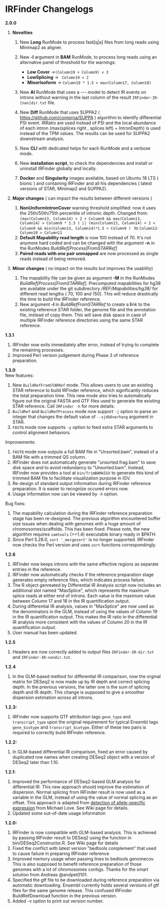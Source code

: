 # IRFinder Changelogs

**2.0.0**
 1. **Novelties**
    1. New **Long** RunMode to process fast[q|a] files from long reads
    using Minimap2 as aligner.
    2. New **-l** argument in **BAM** RunMode, to process long reads using an alternative panel of threshold for the warnings:
        - **Low Cover** ->``(Column19 + Column9) < 3  ``
        - **LowSplicing** -> `` Column19 < 2``
        - **MinorIsoform** -> ``Column19 * 1.5 < max(Column17, Column18)``
  
     3. New **AI** RunMode that uses a --- model to detect IR events on introns without warning in the last column of the result `IRFinder-IR-[non]dir.txt` file. 
    4. New **Diff** RunMode that uses SUPPA2 ( https://github.com/comprna/SUPPA ) algorithm to identify differential PSI event. IRRatio are used instead of PSI and the local abundance of each intron (max(splices right , splices left) + IntronDepth) is used instead of the TPM values. The results can be used for SUPPA2 downstream analysis.
    5. New **CLI** with dedicated helps for each RunMode and a verbose mode.
    6. New **installation script**, to check the dependencies and install or uninstall IRFinder globally and locally.

    7. **Docker** and **Singularity** images available, based on Ubuntu 18 LTS ( bionic ) and containing IRFinder and all his dependencies ( latest versions of STAR, Minimap2 and SUPPA2).

2. **Major changes** ( can impact the results between different versions ) 
    1. **NonUniformIntronCover** warning threshold simplified: now it uses the  25th/50th/75th percentile of intronic depth. Changed from:
``
(max(Column13, Column14) > 2 + Column9 && max(Column13, Column14) > Column9 * 1.5 ) || (min(Column13, Column14) + 2 < Column9 && min(Column13, Column14)*1.5 < Column9 ) 
``
to 
`` Column12-Column10 > Column11 ``
    2. **Default  Mapability read length** is now 100 instead of 70. It's not anymore hard coded and can be changed with the argument **-n** in the RunModes *BuildRef[Process|FromSTARRef]*
    3. **Paired reads with one pair unmapped**  are now processed as single reads instead of being removed.

3. **Minor changes** ( no impact on the results but improves the usability)
   1. The mapability file can be given as argument **-M** in the RunModes *BuildRef[Process|FromSTARRef]*. Precomputed mapabilities for hg38 are available under the git subdirectory */REF/Mapabilities/hg38/* for different read lengths ( 70, 100 and 150). This will reduce drastically the time to build the IRFinder reference.
   2. New argument **-l** in *BuildRefFromSTARRef* to create a **l**ink to the existing reference STAR folder, the genome file and the annotation file, instead of copy them. This will save disk space in case of multiple IRFinder reference directories using the same STAR reference.

**1.3.1**    
1. IRFinder now exits immediately after error, instead of trying to complete the remaining processes.    
2. Improved Perl version judgement during Phase 3 of reference preparation.    
    
**1.3.0**    
New features:    
1. New `BuildRefFromSTARRef` mode. This allows users to use an existing STAR reference to build IRFinder reference, which significantly reduces the total preparation time. This new mode also tries to automatically figure out the original FASTA and GTF files used to generate the existing STAR reference. Call `IRFinder -h` for more details.    
2. `BuildRef` and `BuildRefProcess` mode now support `-j` option to parse an integer that changes the default value of `--sjdbOverhang` argument in STAR.    
3. `FASTQ` mode now supports `-y` option to feed extra STAR arguments to control alignment behaviors.    
    
Improvements:    
1. `FASTQ` mode now outputs a full BAM file in "Unsorted.bam", instead of a BAM file with a trimmed QS column.   
2. IRFinder does not automatically generate "unsorted.frag.bam" to save disk space and to avoid redundancy to "Unsorted.bam". Instead, IRFinder now provides a tool at `bin/TrimBAM4IGV` to generate this kind of trimmed BAM file to facilitate visualization purpose in IGV.     
3. Re-design of standard output information during IRFinder reference preparation. It is easier to recognize occured errors now.    
4. Usage information now can be viewed by `-h` option.     
     
Bug fixes:    
1. The mapability calculation during the IRFinder reference preparation stage has been re-designed. The previous algorithm encountered buffer size issues when dealing with genomes with a huge amount of chromosomes/scaffolds. This has been fixed. Please note, the new algorithm requires `samtools` (>=1.4) executable binary ready in $PATH.    
2. Since Perl 5.28.0, `sort '_mergesort'` is no longer supported. IRFinder now checks the Perl version and uses `sort` functions correspondingly.    
    
**1.2.6**
1. IRFinder now keeps introns with the same effective regions as separate entries in the reference.    
2. IRFinder now automatically checks if the reference preparation stage generates empty reference files, which indicates process failure.    
3. The R object genreated by Differential IR Analysis script now includes an additional slot named "MaxSplice", which represents the maximum splice reads at either end of introns. Each value is the maximum value between Column 17 and 18 in the IR quantification output.    
4. During differential IR analysis, values in "MaxSplice" are now used as the denominators in the GLM, instead of using the values of Column 19 in the IR quantification output. This makes the IR ratio in the differential IR analysis more consistent with the values of Column 20 in the IR quantification output.    
5. User manual has been updated.    
    
**1.2.5**
1. Headers are now correctly added to output files `IRFinder-IR-dir.txt` and `IRFinder-IR-nondir.txt`.

**1.2.4**
1. In the GLM-based method for differential IR comparison, now the orginal matrix for DESeq2 is now made up by IR depth and correct splicing depth. In the previous versions, the latter one is the sum of splicing depth and IR depth. This change is supposed to give a smoother dispersion estimation across all introns.

**1.2.3:**
1. IRFinder now supports GTF attribution tags `gene_type` and `transcript_type` upon the original requirement for typical Ensembl tags `gene_biotype` and `transcript_biotype`. Either of these two pairs is required to correctly build IRFinder reference.    
    
**1.2.2:**
1. In GLM-based differential IR comparison, fixed an error caused by duplicated row names when creating DESeq2 object with a version of DESeq2 later than 1.10.

**1.2.1:**
1. Improved the performance of DESeq2-based GLM analysis for differential IR. This new approach should improve the estimation of dispersion. Normal splicing from IRFinder result is now used as a variable in the GLM, instead of using the value of normal splicing as an offset. This approach is adapted from [detection of allele-specific expression](http://rpubs.com/mikelove/ase) from Michael Love. See Wiki page for details.
2. Updated some out-of-date usage information

**1.2.0:**
1. IRFinder is now compatible with GLM-based analysis. This is achieved by passing IRFinder result to DESeq2 using the function in bin/DESeq2Constructor.R. See Wiki page for details  
2. Fixed the conflict with latest version "bedtools complement" that used to cause failure in preparing IRFinder reference  
3. Improved memory usage when passing lines to bedtools genomecov. This is also supposed to benefit reference preparation of those genomes with a lot of chromosomes contigs. Thanks for the smart solution from Andreas @andpet0101.  
4. Specified the gtf file to be downloaded during reference preparation via automatic downloading. Ensembl currently holds several versions of gtf files for the same genome release. This confused IRFinder BuildRefDownload function in the previous version.
5. Added -v option to print out version number.
